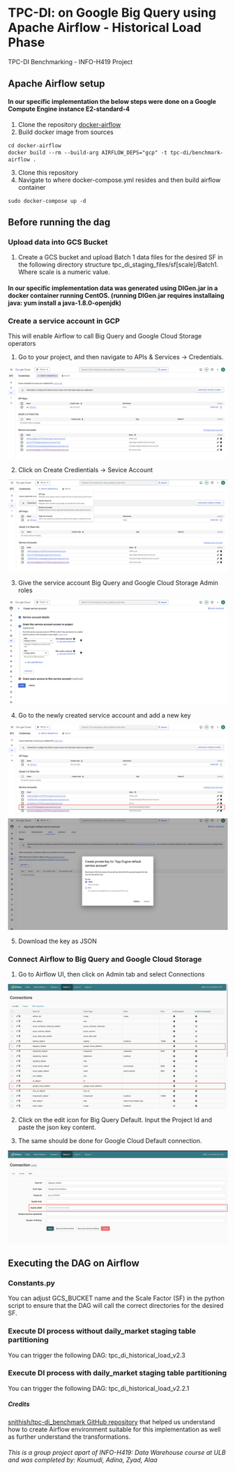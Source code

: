 # TPC-DI: on Google Big Query using Apache Airflow - Historical Load Phase 
TPC-DI Benchmarking - INFO-H419 Project

## Apache Airflow setup

#### In our specific implementation the below steps were done on a Google Compute Engine instance E2-standard-4 

1. Clone the repository [docker-airflow](https://github.com/puckel/docker-airflow)
2. Build docker image from sources 
```console 
cd docker-airflow
docker build --rm --build-arg AIRFLOW_DEPS="gcp" -t tpc-di/benchmark-airflow .
```
3. Clone this repository
4. Navigate to where docker-compose.yml resides and then build airflow container
```console 
sudo docker-compose up -d 
```
## Before running the dag

### Upload data into GCS Bucket 

1. Create a GCS bucket and upload Batch 1 data files for the desired SF in the following directory structure tpc_di_staging_files/sf[scale]/Batch1. Where scale is a numeric value. 

#### In our specific implementation data was generated using DIGen.jar in a docker container running CentOS. (running DIGen.jar requires installaing java: yum install a java-1.8.0-openjdk)

### Create a service account in GCP 

This will enable Airflow to call Big Query and Google Cloud Storage operators

1. Go to your project, and then navigate to APIs & Services -> Credentials. 

![](images/create_credentials1.png)

2. Click on Create Credientials -> Sevice Account 

![](images/create_credentials2.png)

3. Give the service account Big Query and Google Cloud Storage Admin roles 

![](images/create_credentials3_roles.png)

4. Go to the newly created service account and add a new key

![](images/create_keys1.png)
![](images/create_keys2_add_key_json.png)

5. Download the key as JSON 

### Connect Airflow to Big Query and Google Cloud Storage 

1. Go to Airflow UI, then click on Admin tab and select Connections

![](images/connect_airflow_to_gcs_bq.png)

2. Click on the edit icon for Big Query Default. Input the Project Id and paste the json key content. 

3. The same should be done for Google Cloud Default connection. 

![](images/connect_airflow_to_gcs_bq2.png)

## Executing the DAG on Airflow 

### Constants.py 

You can adjust GCS_BUCKET name and the Scale Factor (SF) in the python script to ensure that the DAG will call the correct directories for the desired SF. 

### Execute DI process without daily_market staging table partitioning

You can trigger the following DAG: tpc_di_historical_load_v2.3

### Execute DI process with daily_market staging table partitioning

You can trigger the following DAG: tpc_di_historical_load_v2.2.1

##### Credits
[snithish/tpc-di_benchmark GitHub repository](https://github.com/snithish/tpc-di_benchmark) that helped us understand how to create Airflow environment suitable for this implementation as well as further understand the transformations.

###### This is a group project apart of INFO-H419: Data Warehouse course at ULB and was completed by: Koumudi, Adina, Zyad, Alaa





